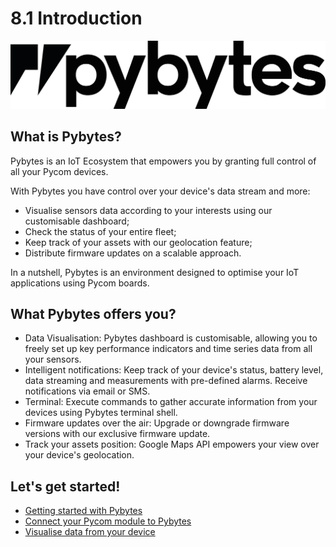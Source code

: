 # 8.1 Introduction

![](../.gitbook/assets/pybyteslogo.png)

## What is Pybytes?

Pybytes is an IoT Ecosystem that empowers you by granting full control of all your Pycom devices.

With Pybytes you have control over your device's data stream and more:

* Visualise sensors data according to your interests using our customisable dashboard;
* Check the status of your entire fleet;
* Keep track of your assets with our geolocation feature;
* Distribute firmware updates on a scalable approach.

In a nutshell, Pybytes is an environment designed to optimise your IoT applications using Pycom boards.

## What Pybytes offers you?

* Data Visualisation: Pybytes dashboard is customisable, allowing you to freely set up key performance indicators and time series data from all your sensors.
* Intelligent notifications: Keep track of your device's status, battery level, data streaming and measurements with pre-defined alarms. Receive notifications via email or SMS.
* Terminal: Execute commands to gather accurate information from your devices using Pybytes terminal shell.
* Firmware updates over the air: Upgrade or downgrade firmware versions with our exclusive firmware update.
* Track your assets position: Google Maps API empowers your view over your device's geolocation.

## Let's get started!

* [Getting started with Pybytes](intro.md)
* [Connect your Pycom module to Pybytes](intro-1/)
* [Visualise data from your device](intro-2.md)

